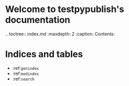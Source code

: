 
# Welcome to testpypublish's documentation

.. toctree::
   index.md
   :maxdepth: 2
   :caption: Contents:



Indices and tables
==================

* :ref:`genindex`
* :ref:`modindex`
* :ref:`search`
